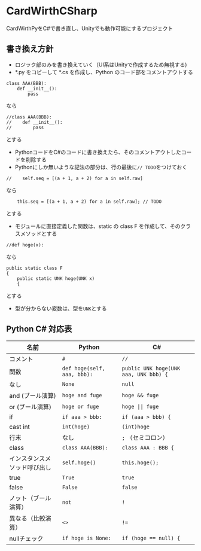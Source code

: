 # CardWirthCSharp
CardWirthPyをC#で書き直し、Unityでも動作可能にするプロジェクト

## 書き換え方針
* ロジック部のみを書き換えていく（UI系はUnityで作成するため無視する)
* \*.py をコピーして \*.cs を作成し、Python のコード部をコメントアウトする

```
class AAA(BBB):
    def __init__():
        pass
```
なら
```
//class AAA(BBB):
//    def __init__():
//        pass
```

とする

* PythonコードをC#のコードに書き換えたら、そのコメントアウトしたコードを削除する
* Pythonにしか無いような記法の部分は、行の最後に```// TODO```をつけておく
```
//    self.seq = [(a + 1, a + 2) for a in self.raw]
```
なら
```
    this.seq = [(a + 1, a + 2) for a in self.raw]; // TODO
```

とする

* モジュールに直接定義した関数は、static の class F を作成して、そのクラスメソッドとする
```
//def hoge(x):
```
なら
```
public static class F
{
    public static UNK hoge(UNK x)
    {
```
とする

* 型が分からない変数は、型を```UNK```とする

## Python C# 対応表

| 名前 | Python | C# |
----|----|---- 
| コメント | ```#``` | ```//``` |
| 関数 | ```def hoge(self, aaa, bbb):``` | ```public UNK hoge(UNK aaa, UNK bbb) {``` |
| なし | ```None``` | ```null``` |
| and (ブール演算) | ```hoge and fuge``` | ```hoge && fuge``` |
| or (ブール演算) | ```hoge or fuge``` | ```hoge \|\| fuge``` |
| if | ```if aaa > bbb:``` | ```if (aaa > bbb) {``` |
| cast int | ```int(hoge)``` | ```(int)hoge``` |
| 行末 | なし | ```;``` （セミコロン） |
| class | ```class AAA(BBB):``` | ```class AAA : BBB {```|
| インスタンスメソッド呼び出し | ```self.hoge()``` | ```this.hoge();```|
| true | ```True``` | ```true```|
| false | ```False``` | ```false```|
| ノット（ブール演算） | ```not``` | ```!```|
| 異なる（比較演算） | ```<>``` | ```!=```|
| nullチェック | ```if hoge is None:``` | ```if (hoge == null) {```|
